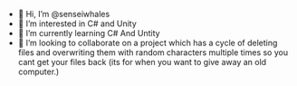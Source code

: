 - 👋 Hi, I’m @senseiwhales
- 👀 I’m interested in C# and Unity
- 🌱 I’m currently learning C# And Untity
- 💞️ I’m looking to collaborate on a project which has a cycle of deleting files and overwriting them with random characters multiple times so you cant get your files back (its for when you want to give away an old computer.)
